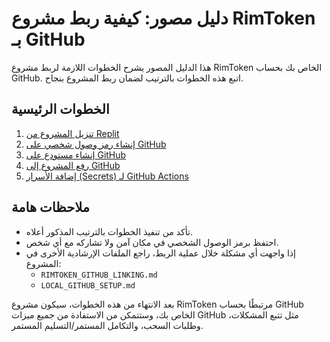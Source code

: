 # دليل مصور: كيفية ربط مشروع RimToken بـ GitHub

هذا الدليل المصور يشرح الخطوات اللازمة لربط مشروع RimToken الخاص بك بحساب GitHub. اتبع هذه الخطوات بالترتيب لضمان ربط المشروع بنجاح.

## الخطوات الرئيسية

1. [تنزيل المشروع من Replit](01_download_from_replit.md)
2. [إنشاء رمز وصول شخصي على GitHub](02_create_github_token.md)
3. [إنشاء مستودع على GitHub](03_create_github_repository.md)
4. [رفع المشروع إلى GitHub](04_upload_to_github.md)
5. [إضافة الأسرار (Secrets) لـ GitHub Actions](05_add_github_secrets.md)

## ملاحظات هامة

- تأكد من تنفيذ الخطوات بالترتيب المذكور أعلاه.
- احتفظ برمز الوصول الشخصي في مكان آمن ولا تشاركه مع أي شخص.
- إذا واجهت أي مشكلة خلال عملية الربط، راجع الملفات الإرشادية الأخرى في المشروع:
  - `RIMTOKEN_GITHUB_LINKING.md`
  - `LOCAL_GITHUB_SETUP.md`

بعد الانتهاء من هذه الخطوات، سيكون مشروع RimToken مرتبطًا بحساب GitHub الخاص بك، وستتمكن من الاستفادة من جميع ميزات GitHub مثل تتبع المشكلات، وطلبات السحب، والتكامل المستمر/التسليم المستمر.